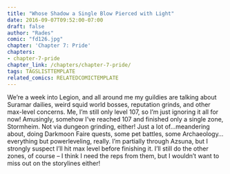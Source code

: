 ```yaml
---
title: "Whose Shadow a Single Blow Pierced with Light"
date: 2016-09-07T09:52:00-07:00
draft: false
author: "Rades"
comic: "fd126.jpg"
chapter: 'Chapter 7: Pride'
chapters:
- chapter-7-pride
chapter_link: /chapters/chapter-7-pride/
tags: TAGSLISTTEMPLATE
related_comics: RELATEDCOMICTEMPLATE
---
```


We’re a week into Legion, and all around me my guildies are talking about Suramar dailies, weird squid world bosses, reputation grinds, and other max-level concerns. Me, I’m still only level 107, so I’m just ignoring it all for now! Amusingly, somehow I’ve reached 107 and finished only a single zone, Stormheim. Not via dungeon grinding, either! Just a lot of…meandering about, doing Darkmoon Faire quests, some pet battles, some Archaeology…everything but powerleveling, really. I’m partially through Azsuna, but I strongly suspect I’ll hit max level before finishing it. I’ll still do the other zones, of course – I think I need the reps from them, but I wouldn’t want to miss out on the storylines either!

